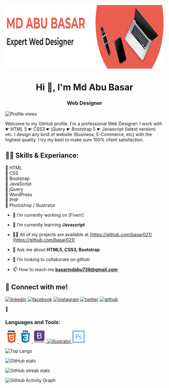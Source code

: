 
![I am basar021](https://github.com/basar021/basar021/blob/main/github_banner.png)


<h1 align="center">Hi 👋, I'm Md Abu Basar</h1>
<h3 align="center">Web Designer</h3>

![Profile views](https://gpvc.arturio.dev/basar021) 

Welcome to my GitHub profile. I'm a professional Web Designer. I work with ☛ HTML 5 ☛ CSS3 ☛ jQuery ☛ Bootstrap 5 ☛ Javascript (latest version) etc. I design any kind of website (Business, E-Commerce, etc) with the highest quality. I try my best to make sure 100% client satisfaction.

## 👨‍💻 Skills & Experiance: 

🧠 HTML <br> 
🧠 CSS <br> 
🧠 Bootstrap <br> 
🧠 JavaScript <br> 
🧠 jQuery <br> 
🧠 WordPress <br> 
🧠 PHP <br> 
🧠 Photoshop / Illustrator  <br> 
 

- 🔭 I’m currently working on [Fiverr]

- 🌱 I’m currently learning **Javascript**

- 👨‍💻 All of my projects are available at [https://github.com/basar021](https://github.com/basar021)

- 💬 Ask me about **HTML5, CSS3, Bootstrap**

- 👯 I’m looking to collaborate on github

- 📫 How to reach me **basarmdabu738@gmail.com**


## 🔗 Connect with me!
[<img src='https://camo.githubusercontent.com/a80d00f23720d0bc9f55481cfcd77ab79e141606829cf16ec43f8cacc7741e46/68747470733a2f2f696d672e736869656c64732e696f2f62616467652f4c696e6b6564496e2d3030373742353f7374796c653d666f722d7468652d6261646765266c6f676f3d6c696e6b6564696e266c6f676f436f6c6f723d7768697465' alt='linkedin' height='40'>](https://www.linkedin.com/in/bashar021/)  [<img src='https://camo.githubusercontent.com/2d1ffa69dd491ebeca01b2098cf8233dd09950ff5895abccd5b455ca442abc59/68747470733a2f2f696d672e736869656c64732e696f2f62616467652f46616365626f6f6b2d3138373746323f7374796c653d666f722d7468652d6261646765266c6f676f3d66616365626f6f6b266c6f676f436f6c6f723d7768697465' alt='facebook' height='40'>](https://www.facebook.com/bashar0212)  [<img src='https://camo.githubusercontent.com/b3d4671768bd0f9b6c8f410a25a96e0c5a4d135208d8910461e986f97e7985ab/68747470733a2f2f696d672e736869656c64732e696f2f62616467652f496e7374616772616d2d4534343035463f7374796c653d666f722d7468652d6261646765266c6f676f3d696e7374616772616d266c6f676f436f6c6f723d7768697465' alt='instagram' height='40'>](https://www.instagram.com/bashar_021/)  [<img src='https://camo.githubusercontent.com/5d03c86f6a75f7cbe80d135d9162fbf6dc46a31253cf30a8e9bb8279b4d574d3/68747470733a2f2f696d672e736869656c64732e696f2f62616467652f547769747465722d3144413146323f7374796c653d666f722d7468652d6261646765266c6f676f3d74776974746572266c6f676f436f6c6f723d7768697465' alt='twitter' height='40'>](https://twitter.com/bashar_021)  [<img src='https://camo.githubusercontent.com/bd2bd127c104ba5c98bb12c70801b075aee1f040009089510f69554300e7ff41/68747470733a2f2f696d672e736869656c64732e696f2f62616467652f4769742d4630353033323f7374796c653d666f722d7468652d6261646765266c6f676f3d676974266c6f676f436f6c6f723d7768697465' alt='github' height='40'>](https://github.com/basar021)   



🧰 <h3 align="left">Languages and Tools:</h3>
<p align="left"> 
<a href="https://www.w3.org/html/" target="_blank"> <img src="https://raw.githubusercontent.com/devicons/devicon/master/icons/html5/html5-original-wordmark.svg" alt="html5" width="40" height="40"/> </a> 
<a href="https://www.w3schools.com/css/" target="_blank"> <img src="https://raw.githubusercontent.com/devicons/devicon/master/icons/css3/css3-original-wordmark.svg" alt="css3" width="40" height="40"/> </a>
<a href="https://getbootstrap.com" target="_blank"> <img src="https://raw.githubusercontent.com/devicons/devicon/master/icons/bootstrap/bootstrap-plain-wordmark.svg" alt="bootstrap" width="40" height="40"/> </a> 
<a href="https://www.adobe.com/in/products/illustrator.html" target="_blank"> <img src="https://www.vectorlogo.zone/logos/adobe_illustrator/adobe_illustrator-icon.svg" alt="illustrator" width="40" height="40"/> </a> 
<a href="https://www.photoshop.com/en" target="_blank"> <img src="https://raw.githubusercontent.com/devicons/devicon/master/icons/photoshop/photoshop-line.svg" alt="photoshop" width="40" height="40"/> </a> 
</p>



![Top Langs](https://github-readme-stats.vercel.app/api/top-langs/?username=basar021&layout=compact)



![GitHub stats](https://github-readme-stats.vercel.app/api?username=basar021&show_icons=true)  



![GitHub streak stats](https://github-readme-streak-stats.herokuapp.com/?user=basar021)  



![GitHub Activity Graph](https://activity-graph.herokuapp.com/graph?username=basar021) 
